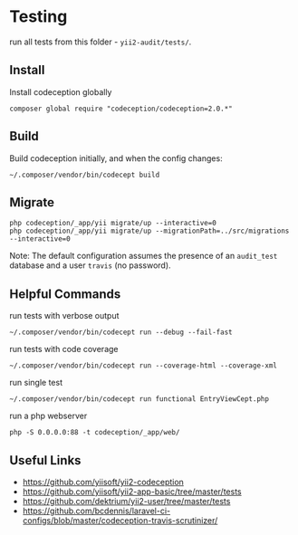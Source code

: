 # Testing

run all tests from this folder - `yii2-audit/tests/`.

## Install

Install codeception globally

```
composer global require "codeception/codeception=2.0.*"
```

## Build

Build codeception initially, and when the config changes:

```
~/.composer/vendor/bin/codecept build
```

## Migrate

```
php codeception/_app/yii migrate/up --interactive=0
php codeception/_app/yii migrate/up --migrationPath=../src/migrations --interactive=0
```

Note: The default configuration assumes the presence of an `audit_test` database and a user `travis` (no password).


## Helpful Commands

run tests with verbose output

```
~/.composer/vendor/bin/codecept run --debug --fail-fast
```

run tests with code coverage

```
~/.composer/vendor/bin/codecept run --coverage-html --coverage-xml
```

run single test

```
~/.composer/vendor/bin/codecept run functional EntryViewCept.php
```

run a php webserver

```
php -S 0.0.0.0:88 -t codeception/_app/web/
```

## Useful Links

- https://github.com/yiisoft/yii2-codeception
- https://github.com/yiisoft/yii2-app-basic/tree/master/tests
- https://github.com/dektrium/yii2-user/tree/master/tests
- https://github.com/bcdennis/laravel-ci-configs/blob/master/codeception-travis-scrutinizer/
